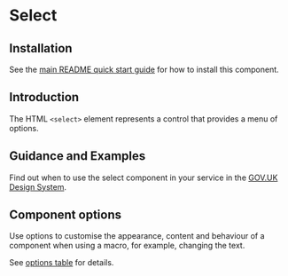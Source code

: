 # Select

## Installation

See the [main README quick start guide](https://github.com/alphagov/govuk-frontend#quick-start) for how to install this component.

## Introduction

The HTML `<select>` element represents a control that provides a menu of options.

## Guidance and Examples

Find out when to use the select component in your service in the [GOV.UK Design System](https://design-system.service.gov.uk/components/select).

## Component options

Use options to customise the appearance, content and behaviour of a component when using a macro, for example, changing the text.

See [options table](https://design-system.service.gov.uk/components/select/#options-example-default) for details.